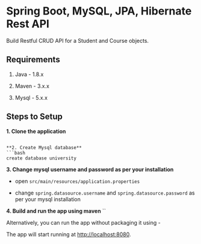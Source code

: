 # Spring Boot, MySQL, JPA, Hibernate Rest API

Build Restful CRUD API for a Student and Course objects.

## Requirements

1. Java - 1.8.x

2. Maven - 3.x.x

3. Mysql - 5.x.x

## Steps to Setup

**1. Clone the application**

```

**2. Create Mysql database**
```bash
create database university
```

**3. Change mysql username and password as per your installation**

+ open `src/main/resources/application.properties`

+ change `spring.datasource.username` and `spring.datasource.password` as per your mysql installation

**4. Build and run the app using maven**
``

Alternatively, you can run the app without packaging it using -

The app will start running at <http://localhost:8080>.

